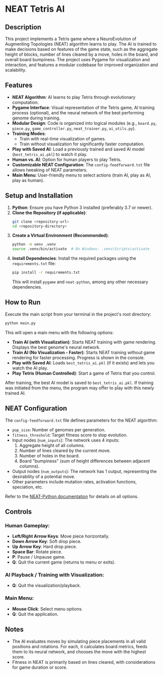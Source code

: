 # NEAT Tetris AI

## Description

This project implements a Tetris game where a NeuroEvolution of Augmenting Topologies (NEAT) algorithm learns to play. The AI is trained to make decisions based on features of the game state, such as the aggregate height of blocks, number of lines cleared by a move, holes in the board, and overall board bumpiness. The project uses Pygame for visualization and interaction, and features a modular codebase for improved organization and scalability.

## Features

*   **NEAT Algorithm**: AI learns to play Tetris through evolutionary computation.
*   **Pygame Interface**: Visual representation of the Tetris game, AI training process (optional), and the neural network of the best performing genome during training.
*   **Modular Design**: Code is organized into logical modules (e.g., `board.py`, `piece.py`, `game_controller.py`, `neat_trainer.py`, `ai_utils.py`).
*   **Training Modes**:
    *   Train with real-time visualization of games.
    *   Train without visualization for significantly faster computation.
*   **Play with Saved AI**: Load a previously trained and saved AI model (`best_tetris_ai.pkl`) to watch it play.
*   **Human vs. AI**: Option for human players to play Tetris.
*   **Customizable NEAT Configuration**: The `config-feedforward.txt` file allows tweaking of NEAT parameters.
*   **Main Menu**: User-friendly menu to select actions (train AI, play as AI, play as human).

## Setup and Installation

1.  **Python**: Ensure you have Python 3 installed (preferably 3.7 or newer).
2.  **Clone the Repository (if applicable)**:
    ```bash
    git clone <repository-url>
    cd <repository-directory>
    ```
3.  **Create a Virtual Environment (Recommended)**:
    ```bash
    python -m venv .venv
    source .venv/bin/activate  # On Windows: .venv\Scripts\activate
    ```
4.  **Install Dependencies**:
    Install the required packages using the `requirements.txt` file:
    ```bash
    pip install -r requirements.txt
    ```
    This will install `pygame` and `neat-python`, among any other necessary dependencies.

## How to Run

Execute the main script from your terminal in the project's root directory:

```bash
python main.py
```

This will open a main menu with the following options:

*   **Train AI (with Visualization)**: Starts NEAT training with game rendering. Displays the best genome's neural network.
*   **Train AI (No Visualization - Faster)**: Starts NEAT training without game rendering for faster processing. Progress is shown in the console.
*   **Play with Saved AI**: Loads `best_tetris_ai.pkl` (if it exists) and lets you watch the AI play.
*   **Play Tetris (Human Controlled)**: Start a game of Tetris that you control.

After training, the best AI model is saved to `best_tetris_ai.pkl`. If training was initiated from the menu, the program may offer to play with this newly trained AI.

## NEAT Configuration

The `config-feedforward.txt` file defines parameters for the NEAT algorithm:

*   `pop_size`: Number of genomes per generation.
*   `fitness_threshold`: Target fitness score to stop evolution.
*   Input nodes (`num_inputs`): The network uses 4 inputs:
    1.  Aggregate height of all columns.
    2.  Number of lines cleared by the current move.
    3.  Number of holes in the board.
    4.  Board "bumpiness" (sum of height differences between adjacent columns).
*   Output nodes (`num_outputs`): The network has 1 output, representing the desirability of a potential move.
*   Other parameters include mutation rates, activation functions, speciation, etc.

Refer to the [NEAT-Python documentation](https://neat-python.readthedocs.io/en/latest/config_file.html) for details on all options.

## Controls

### Human Gameplay:
*   **Left/Right Arrow Keys**: Move piece horizontally.
*   **Down Arrow Key**: Soft drop piece.
*   **Up Arrow Key**: Hard drop piece.
*   **Space Bar**: Rotate piece.
*   **P**: Pause / Unpause game.
*   **Q**: Quit the current game (returns to menu or exits).

### AI Playback / Training with Visualization:
*   **Q**: Quit the visualization/playback.

### Main Menu:
*   **Mouse Click**: Select menu options.
*   **Q**: Quit the application.

## Notes

*   The AI evaluates moves by simulating piece placements in all valid positions and rotations. For each, it calculates board metrics, feeds them to its neural network, and chooses the move with the highest score.
*   Fitness in NEAT is primarily based on lines cleared, with considerations for game duration or score. 